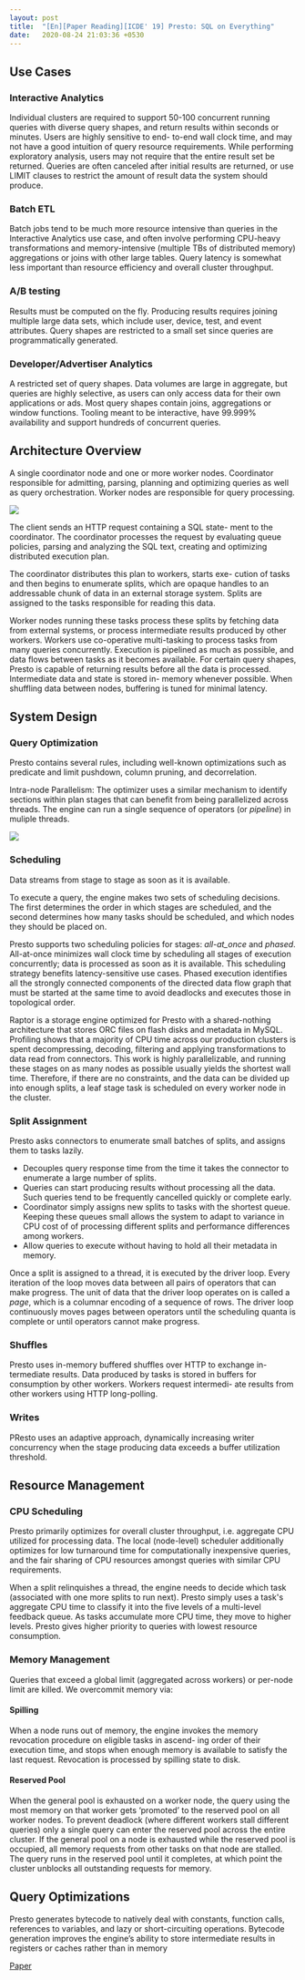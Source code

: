 ```yaml
---
layout: post
title:  "[En][Paper Reading][ICDE' 19] Presto: SQL on Everything"
date:   2020-08-24 21:03:36 +0530
---
```


## Use Cases
### Interactive Analytics
Individual clusters are required to support 50-100 concurrent running queries with diverse query shapes, and return results within seconds or minutes. Users are highly sensitive to end- to-end wall clock time, and may not have a good intuition of query resource requirements. While performing exploratory analysis, users may not require that the entire result set be returned. Queries are often canceled after initial results are returned, or use LIMIT clauses to restrict the amount of result data the system should produce.

### Batch ETL
Batch jobs tend to be much more resource intensive than queries in the Interactive Analytics use case, and often involve performing CPU-heavy transformations and memory-intensive (multiple TBs of distributed memory) aggregations or joins with other large tables. Query latency is somewhat less important than resource efficiency and overall cluster throughput.

### A/B testing
Results must be computed on the fly. Producing results requires joining multiple large data sets, which include user, device, test, and event attributes. Query shapes are restricted to a small set since queries are programmatically generated.

### Developer/Advertiser Analytics
A restricted set of query shapes. Data volumes are large in aggregate, but queries are highly selective, as users can only access data for their own applications or ads. Most query shapes contain joins, aggregations or window functions. Tooling meant to be interactive, have 99.999% availability and support hundreds of concurrent queries.

## Architecture Overview
A single coordinator node and one or more worker nodes. Coordinator responsible for admitting, parsing, planning and optimizing queries as well as query orchestration. Worker nodes are responsible for query processing.

![](/assets/pictures/presto/arch.png)

The client sends an HTTP request containing a SQL state- ment to the coordinator. The coordinator processes the request by evaluating queue policies, parsing and analyzing the SQL text, creating and optimizing distributed execution plan.

The coordinator distributes this plan to workers, starts exe- cution of tasks and then begins to enumerate splits, which are opaque handles to an addressable chunk of data in an external storage system. Splits are assigned to the tasks responsible for reading this data.

Worker nodes running these tasks process these splits by fetching data from external systems, or process intermediate results produced by other workers. Workers use co-operative multi-tasking to process tasks from many queries concurrently. Execution is pipelined as much as possible, and data flows between tasks as it becomes available. For certain query shapes, Presto is capable of returning results before all the data is processed. Intermediate data and state is stored in- memory whenever possible. When shuffling data between nodes, buffering is tuned for minimal latency.

## System Design

### Query Optimization
Presto contains several rules, including well-known optimizations such as predicate and limit pushdown, column pruning, and decorrelation.

Intra-node Parallelism: The optimizer uses a similar mechanism to identify sections within plan stages that can benefit from being parallelized across threads. The engine can run a single sequence of operators (or _pipeline_) in muliple threads.

![](/assets/pictures/presto/intra.png)

### Scheduling
Data streams from stage to stage as soon as it is available.

To execute a query, the engine makes two sets of scheduling decisions. The first determines the order in which stages are scheduled, and the second determines how many tasks should be scheduled, and which nodes they should be placed on.

Presto supports two scheduling policies for stages: _all-at_once_ and _phased_. All-at-once minimizes wall clock time by scheduling all stages of execution concurrently; data is processed as soon as it is available. This scheduling strategy benefits latency-sensitive use cases. Phased execution identifies all the strongly connected components of the directed data flow graph that must be started at the same time to avoid deadlocks and executes those in topological order.

 Raptor is a storage engine optimized for Presto with a shared-nothing architecture that stores ORC files on flash disks and metadata in MySQL. Profiling shows that a majority of CPU time across our production clusters is spent decompressing, decoding, filtering and applying transformations to data read from connectors. This work is highly parallelizable, and running these stages on as many nodes as possible usually yields the shortest wall time. Therefore, if there are no constraints, and the data can be divided up into enough splits, a leaf stage task is scheduled on every worker node in the cluster.

### Split Assignment
Presto asks connectors to enumerate small batches of splits, and assigns them to tasks lazily.
- Decouples query response time from the time it takes the connector to enumerate a large number of splits.
- Queries can start producing results without processing all the data. Such queries tend to be frequently cancelled quickly or complete early.
- Coordinator simply assigns new splits to tasks with the shortest queue. Keeping these queues small allows the system to adapt to variance in CPU cost of of processing different splits and performance differences among workers.
- Allow queries to execute without having to hold all their metadata in memory.

Once a split is assigned to a thread, it is executed by the driver loop. Every iteration of the loop moves data between all pairs of operators that can make progress. The unit of data that the driver loop operates on is called a _page_, which is a columnar encoding of a sequence of rows. The driver loop continuously moves pages between operators until the scheduling quanta is complete or until operators cannot make progress.

### Shuffles
Presto uses in-memory buffered shuffles over HTTP to exchange in- termediate results. Data produced by tasks is stored in buffers for consumption by other workers. Workers request intermedi- ate results from other workers using HTTP long-polling.

### Writes
PResto uses an adaptive approach, dynamically increasing writer concurrency when the stage producing data exceeds a buffer utilization threshold.

## Resource Management

### CPU Scheduling
Presto primarily optimizes for overall cluster throughput, i.e. aggregate CPU utilized for processing data. The local (node-level) scheduler additionally optimizes for low turnaround time for computationally inexpensive queries, and the fair sharing of CPU resources amongst queries with similar CPU requirements.

When a split relinquishes a thread, the engine needs to decide which task (associated with one more splits to run next). Presto simply uses a task's aggregate CPU time to classify it into the five levels of a multi-level feedback queue. As tasks accumulate more CPU time, they move to higher levels. Presto gives higher priority to queries with lowest resource consumption.

### Memory Management
Queries that exceed a global limit (aggregated across workers) or per-node limit are killed. We overcommit memory via:

#### Spilling
When a node runs out of memory, the engine invokes the memory revocation procedure on eligible tasks in ascend- ing order of their execution time, and stops when enough memory is available to satisfy the last request. Revocation is processed by spilling state to disk.

#### Reserved Pool
When the general pool is exhausted on a worker node, the query using the most memory on that worker gets ‘promoted’ to the reserved pool on all worker nodes. To prevent deadlock (where different workers stall different queries) only a single query can enter the reserved pool across the entire cluster. If the general pool on a node is exhausted while the reserved pool is occupied, all memory requests from other tasks on that node are stalled. The query runs in the reserved pool until it completes, at which point the cluster unblocks all outstanding requests for memory.

## Query Optimizations
Presto generates bytecode to natively deal with constants, function calls, references to variables, and lazy or short-circuiting operations. Bytecode generation improves the engine’s ability to store intermediate results in registers or caches rather than in memory

[Paper](https://research.fb.com/wp-content/uploads/2019/03/Presto-SQL-on-Everything.pdf)
